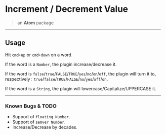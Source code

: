 # Increment / Decrement Value

> an **Atom** package

* * *

## Usage

Hit `cmd+up` or `cmd+down` on a word.

If the word is a `Number`, the plugin increase/decrease it.

If the word is `false`/`true`/`FALSE`/`TRUE`/`yes`/`no`/`on`/`off`, the plugin will turn it to, respectively : `true`/`false`/`TRUE`/`FALSE`/`no`/`yes`/`off`/`on`.

If the word is a `String`, the plugin will lowercase/Capitalize/UPPERCASE it.

* * *

### Known Bugs & TODO

* Support of `floating Number`.
* Support of `semver Number`.
* Increase/Decrease by decades.
